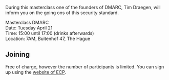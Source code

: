 
During this masterclass one of the founders of DMARC, Tim Draegen, will inform you on the going ons of this security standard.

Masterclass DMARC  
Date: Tuesday April 21  
Time: 15:00 until 17:00 (drinks afterwards)  
Location: 7AM, Buitenhof 47, The Hague

## Joining

Free of charge, however the number of participants is limited.  You can sign up using the
[website of ECP](https://ecp.nl/events/4432/masterclass-dmarc.html).
